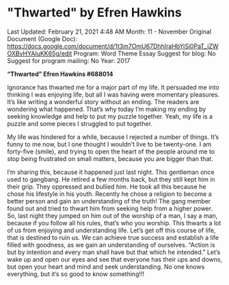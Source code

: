 # "Thwarted" by Efren Hawkins

Last Updated: February 21, 2021 4:48 AM
Month: 11 - November
Original Document (Google Doc): https://docs.google.com/document/d/1t3m7OmU67DhhIraHbYiSi0PaT_jZWOXBvHYAIuKK65g/edit
Program: Word Theme Essay
Suggest for blog: No
Suggest for program mailing: No
Year: 2017

**“Thwarted” Efren Hawkins #688014**

Ignorance has thwarted me for a major part of my life. It persuaded me into thinking I was enjoying life, but all I was having were momentary pleasures. It’s like writing a wonderful story without an ending. The readers are wondering what happened. That’s why today I’m making my ending by seeking knowledge and help to put my puzzle together. Yeah, my life is a puzzle and some pieces I struggled to put together.

My life was hindered for a while, because I rejected a number of things. It’s funny to me now, but I one thought I wouldn’t live to be twenty-one. I am forty-five (smile), and trying to open the heart of the people around me to stop being frustrated on small matters, because you are bigger than that.

I’m sharing this, because it happened just last night. This gentleman once used to gangbang. He retired a few months back, but they still kept him in their grip. They oppressed and bullied him. He took all this because he chose his lifestyle in his youth. Recently he chose a religion to become a better person and gain an understanding of the truth! The gang member found out and tried to thwart him from seeking help from a higher power. So, last night they jumped on him out of the worship of a man, I say a man, because if you follow all his rules, that’s who you worship. This thwarts a lot of us from enjoying and understanding life. Let’s get off this course of life, that is destined to ruin us. We can achieve true success and establish a life filled with goodness, as we gain an understanding of ourselves. “Action is but by intention and every man shall have but that which he intended.” Let’s wake up and open our eyes and see that everyone has their ups and downs, but open your heart and mind and seek understanding. No one knows everything, but it’s so good to know something!!!